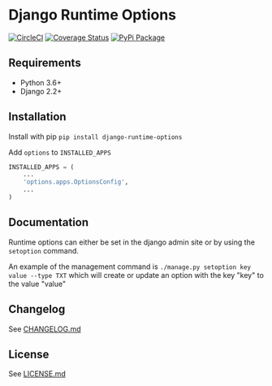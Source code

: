 # Django Runtime Options

[![CircleCI](https://circleci.com/gh/pennlabs/django-runtime-options.svg?style=shield)](https://circleci.com/gh/pennlabs/django-runtime-options)
[![Coverage Status](https://codecov.io/gh/pennlabs/django-runtime-options/branch/master/graph/badge.svg)](https://codecov.io/gh/pennlabs/django-runtime-options)
[![PyPi Package](https://img.shields.io/pypi/v/django-runtime-options.svg)](https://pypi.org/project/django-runtime-options/)

## Requirements

* Python 3.6+
* Django 2.2+

## Installation

Install with pip `pip install django-runtime-options`

Add `options` to `INSTALLED_APPS`

```python
INSTALLED_APPS = (
    ...
    'options.apps.OptionsConfig',
    ...
)
```

## Documentation

Runtime options can either be set in the django admin site or by using the `setoption` command.

An example of the management command is `./manage.py setoption key value --type TXT` which will create or update an option with the key "key" to the value "value"

## Changelog

See [CHANGELOG.md](https://github.com/pennlabs/django-runtime-options/blob/master/CHANGELOG.md)

## License

See [LICENSE.md](https://github.com/pennlabs/django-runtime-options/blob/master/LICENSE.md)
